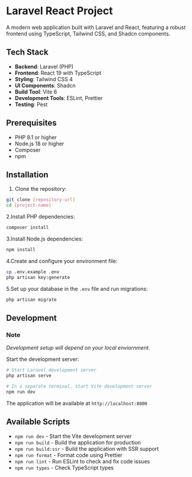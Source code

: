 # Laravel React Project

A modern web application built with Laravel and React, featuring a robust frontend using TypeScript, Tailwind CSS, and Shadcn components.

## Tech Stack

- **Backend**: Laravel (PHP)
- **Frontend**: React 19 with TypeScript
- **Styling**: Tailwind CSS 4
- **UI Components**: Shadcn
- **Build Tool**: Vite 6
- **Development Tools**: ESLint, Prettier
- **Testing**: Pest

## Prerequisites

- PHP 8.1 or higher
- Node.js 18 or higher
- Composer
- npm

## Installation

1. Clone the repository:

```bash
git clone [repository-url]
cd [project-name]
```

2.Install PHP dependencies:

```bash
composer install
```

3.Install Node.js dependencies:

```bash
npm install
```

4.Create and configure your environment file:

```bash
cp .env.example .env
php artisan key:generate
```

5.Set up your database in the `.env` file and run migrations:

```bash
php artisan migrate
```

## Development

### Note

*Development setup will depend on your local enviornment.*

Start the development server:

```bash
# Start Laravel development server
php artisan serve

# In a separate terminal, start Vite development server
npm run dev
```

The application will be available at `http://localhost:8000`

## Available Scripts

- `npm run dev` - Start the Vite development server
- `npm run build` - Build the application for production
- `npm run build:ssr` - Build the application with SSR support
- `npm run format` - Format code using Prettier
- `npm run lint` - Run ESLint to check and fix code issues
- `npm run types` - Check TypeScript types
